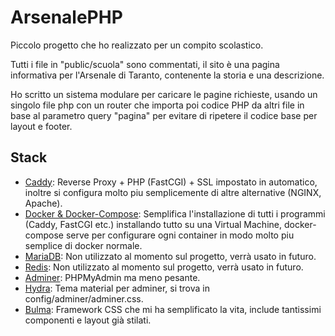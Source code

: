 # ArsenalePHP
Piccolo progetto che ho realizzato per un compito scolastico.

Tutti i file in "public/scuola" sono commentati, il sito è una pagina informativa per l'Arsenale di Taranto, contenente la storia e una descrizione.

Ho scritto un sistema modulare per caricare le pagine richieste, usando un singolo file php con un router che importa poi codice PHP da altri file in base al parametro query "pagina" per evitare di ripetere il codice base per layout e footer.

## Stack
- [Caddy](https://caddyserver.com/): Reverse Proxy + PHP (FastCGI) + SSL impostato in automatico, inoltre si configura molto piu semplicemente di altre alternative (NGINX, Apache).
- [Docker & Docker-Compose](https://www.docker.com/): Semplifica l'installazione di tutti i programmi (Caddy, FastCGI etc.) installando tutto su una Virtual Machine, docker-compose serve per configurare ogni container in modo molto piu semplice di docker normale. 
- [MariaDB](https://mariadb.org/): Non utilizzato al momento sul progetto, verrà usato in futuro.
- [Redis](https://redis.io/): Non utilizzato al momento sul progetto, verrà usato in futuro.
- [Adminer](https://www.adminer.org/): PHPMyAdmin ma meno pesante.
- [Hydra](https://github.com/Niyko/Hydra-Dark-Theme-for-Adminer): Tema material per adminer, si trova in config/adminer/adminer.css.
- [Bulma](https://bulma.io/): Framework CSS che mi ha semplificato la vita, include tantissimi componenti e layout già stilati.
